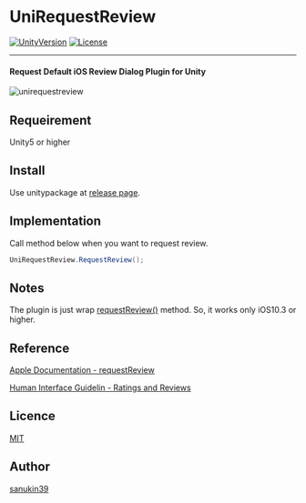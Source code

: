 # UniRequestReview

[![UnityVersion](https://img.shields.io/badge/Unity-2017.2.1f1-green.svg)](https://unity3d.com/jp/get-unity/download)
[![License](https://img.shields.io/badge/License-MIT-lightgrey.svg)](https://github.com/sanukin39/UniRequestReview/blob/master/LICENSE)

---

#### Request Default iOS Review Dialog Plugin for Unity
![unirequestreview](https://user-images.githubusercontent.com/6077255/34779363-4a357cca-f663-11e7-9837-7e874a8f3a1b.png)

## Requeirement
Unity5 or higher

## Install
Use unitypackage at [release page](https://github.com/sanukin39/UniRequestReview/releases).

## Implementation
Call method below when you want to request review.
```cs
UniRequestReview.RequestReview();
```

## Notes
The plugin is just wrap [requestReview()](https://developer.apple.com/documentation/storekit/skstorereviewcontroller/2851536-requestreview) method. So, it works only iOS10.3 or higher.

## Reference
[Apple Documentation - requestReview](https://developer.apple.com/documentation/storekit/skstorereviewcontroller/2851536-requestreview)

[Human Interface Guidelin - Ratings and Reviews](https://developer.apple.com/ios/human-interface-guidelines/system-capabilities/ratings-and-reviews/)

## Licence

[MIT](https://github.com/sanukin39/UniRequestReview/blob/master/LICENSE)

## Author

[sanukin39](https://github.com/sanukin39)
